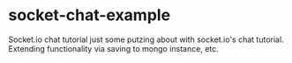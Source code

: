 # socket-chat-example
Socket.io chat tutorial
just some putzing about with socket.io's chat tutorial. Extending functionality via saving to mongo instance, etc.
